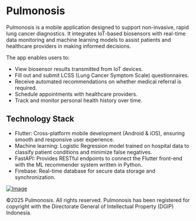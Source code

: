# Pulmonosis
Pulmonosis is a mobile application designed to support non-invasive, rapid lung cancer diagnostics. It integrates IoT-based biosensors with real-time data monitoring and machine learning models to assist patients and healthcare providers in making informed decisions.

The app enables users to:
* View biosensor results transmitted from IoT devices.
* Fill out and submit LCSS (Lung Cancer Symptom Scale) questionnaires.
* Receive automated recommendations on whether medical referral is required.
* Schedule appointments with healthcare providers.
* Track and monitor personal health history over time.

## Technology Stack
* Flutter: Cross-platform mobile development (Android & iOS), ensuring smooth and responsive user experience.
* Machine learning: Logistic Regression model trained on hospital data to classify patient conditions and minimize false negatives.
* FastAPI: Provides RESTful endpoints to connect the Flutter front-end with the ML recommender system written in Python.
* Firebase: Real-time database for secure data storage and synchronization.

[![Image](https://github.com/user-attachments/assets/d70913da-4641-42fa-88d1-2089fcfb3e4a)](https://youtu.be/h_Uf7FeEBQU?si=-MUUxXUWId3D5HUr "Demo")

©2025 Pulmonosis. All rights reserved.
Pulmonosis has been registered for copyright with the Directorate General of Intellectual Property (DGIP) Indonesia.
